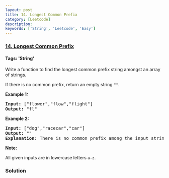 ```yaml
---
layout: post
title: 14. Longest Common Prefix
category: [Leetcode]
description: 
keywords: ['String', 'Leetcode', 'Easy']
---
```

### [14. Longest Common Prefix](https://leetcode.com/problems/longest-common-prefix)

#### Tags: 'String'

<div class="content__u3I1 question-content__JfgR"><div><p>Write a function to find the longest common prefix string amongst an array of strings.</p>
<p>If there is no common prefix, return an empty string <code>""</code>.</p>
<p><strong>Example 1:</strong></p>
<pre><strong>Input: </strong>["flower","flow","flight"]
<strong>Output:</strong> "fl"
</pre>
<p><strong>Example 2:</strong></p>
<pre><strong>Input: </strong>["dog","racecar","car"]
<strong>Output:</strong> ""
<strong>Explanation:</strong> There is no common prefix among the input strings.
</pre>
<p><strong>Note:</strong></p>
<p>All given inputs are in lowercase letters <code>a-z</code>.</p>
</div></div>

### Solution
